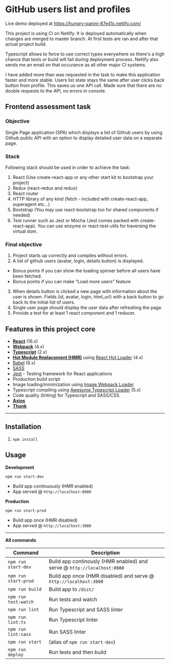 # GitHub users list and profiles

Live demo deployed at https://hungry-panini-87e41c.netlify.com/

This project is using CI on Netlify. It is deployed automatically when changes are merged to master
branch. At first tests are ran and after that actual project build.

Typescript allows to force to use correct types everywhere so there's a high chance that 
tests or build will fail during deployment process. Netlify also sends me an email on that occurance
as all other major CI systems.

I have added more than was requested in the task to make this application faster and more stable.
Users list state stays the same after user clicks back button from profile. This saves us one API call.
Made sure that there are no double requests to the API, no errors in console.  

## Frontend assessment task

### Objective

Single Page application (SPA) which displays a list of Github users by using Github public
API with an option to display detailed user data on a separate page.

### Stack

Following stack should be used in order to achieve the task:

1. React (Use create-react-app or any other start kit to bootstrap your project)
2. Redux (react-redux and redux)
3. React router
4. HTTP library of any kind (fetch - included with create-react-app, superagent etc...)
5. Bootstrap (You may use react-bootstrap too for shared components if needed)
6. Test runner such as Jest or Mocha (Jest comes packed with create-react-app). You
can use enzyme or react-test-utils for traversing the virtual dom.

### Final objective
1. Project starts up correctly and compiles without errors.
2. A list of github users (avatar, login, details button) is displayed.
  * Bonus points if you can show the loading spinner before all users have been
fetched.
  * Bonus points if you can make “Load more users” feature
3. When details button is clicked a new page with information about the user is shown.
Fields (id, avatar, login, html_url) with a back button to go back to the initial list of
users.
4. Single user page should display the user data after refreshing the page.
5. Provide a test for at least 1 react component and 1 reducer.

## Features in this project core

* **[React](https://facebook.github.io/react/)** (16.x)
* **[Webpack](https://webpack.js.org/)** (4.x)
* **[Typescript](https://www.typescriptlang.org/)** (2.x)
* **[Hot Module Replacement (HMR)](https://webpack.js.org/concepts/hot-module-replacement/)** using [React Hot Loader](https://github.com/gaearon/react-hot-loader) (4.x)
* [Babel](http://babeljs.io/) (6.x)
* [SASS](http://sass-lang.com/)
* [Jest](https://facebook.github.io/jest/) - Testing framework for React applications
* Production build script
* Image loading/minimization using [Image Webpack Loader](https://github.com/tcoopman/image-webpack-loader)
* Typescript compiling using [Awesome Typescript Loader](https://github.com/s-panferov/awesome-typescript-loader) (5.x)
* Code quality (linting) for Typescript and SASS/CSS.
* **[Axios](https://github.com/axios/axios)**
* **[Thunk](https://github.com/reduxjs/redux-thunk)**
---

## Installation
1. `npm install`

## Usage
**Development**

`npm run start-dev`

* Build app continuously (HMR enabled)
* App served @ `http://localhost:8080` 

**Production**

`npm run start-prod`

* Build app once (HMR disabled)
* App served @ `http://localhost:3000`

---

**All commands**

Command | Description
--- | ---
`npm run start-dev` | Build app continously (HMR enabled) and serve @ `http://localhost:8080`
`npm run start-prod` | Build app once (HMR disabled) and serve @ `http://localhost:3000`
`npm run build` | Build app to `/dist/` 
`npm run test:watch` | Run tests and watch
`npm run lint` | Run Typescript and SASS linter
`npm run lint:ts` | Run Typescript linter
`npm run lint:sass` | Run SASS linter
`npm run start` | (alias of `npm run start-dev`)
`npm run deploy` | Run tests and then build


